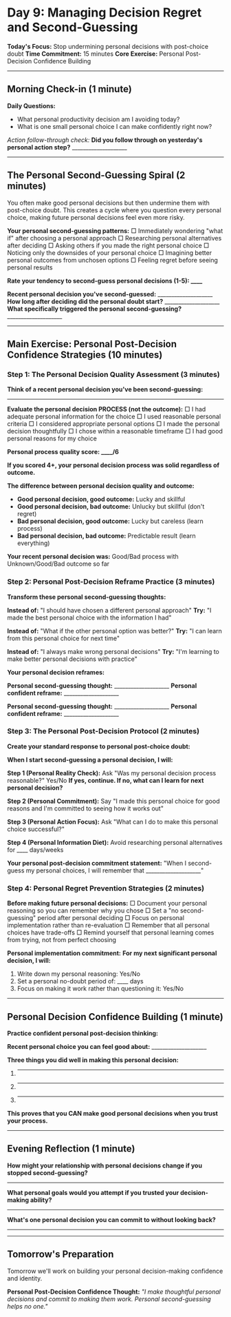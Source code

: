 # Day 9: Managing Decision Regret and Second-Guessing

**Today's Focus:** Stop undermining personal decisions with post-choice doubt
**Time Commitment:** 15 minutes
**Core Exercise:** Personal Post-Decision Confidence Building

---

## Morning Check-in (1 minute)

**Daily Questions:**
- What personal productivity decision am I avoiding today?
- What is one small personal choice I can make confidently right now?

*Action follow-through check:*
**Did you follow through on yesterday's personal action step?** ____________________

---

## The Personal Second-Guessing Spiral (2 minutes)

You often make good personal decisions but then undermine them with post-choice doubt. This creates a cycle where you question every personal choice, making future personal decisions feel even more risky.

**Your personal second-guessing patterns:**
□ Immediately wondering "what if" after choosing a personal approach
□ Researching personal alternatives after deciding
□ Asking others if you made the right personal choice
□ Noticing only the downsides of your personal choice
□ Imagining better personal outcomes from unchosen options
□ Feeling regret before seeing personal results

**Rate your tendency to second-guess personal decisions (1-5): ____**

**Recent personal decision you've second-guessed:** ____________________
**How long after deciding did the personal doubt start?** ____________________
**What specifically triggered the personal second-guessing?** ____________________

---

## Main Exercise: Personal Post-Decision Confidence Strategies (10 minutes)

### Step 1: The Personal Decision Quality Assessment (3 minutes)

**Think of a recent personal decision you've been second-guessing:**
____________________

**Evaluate the personal decision PROCESS (not the outcome):**
□ I had adequate personal information for the choice
□ I used reasonable personal criteria
□ I considered appropriate personal options
□ I made the personal decision thoughtfully
□ I chose within a reasonable timeframe
□ I had good personal reasons for my choice

**Personal process quality score: ____/6**

**If you scored 4+, your personal decision process was solid regardless of outcome.**

**The difference between personal decision quality and outcome:**
- **Good personal decision, good outcome:** Lucky and skillful
- **Good personal decision, bad outcome:** Unlucky but skillful (don't regret)
- **Bad personal decision, good outcome:** Lucky but careless (learn process)
- **Bad personal decision, bad outcome:** Predictable result (learn everything)

**Your recent personal decision was:** Good/Bad process with Unknown/Good/Bad outcome so far

### Step 2: Personal Post-Decision Reframe Practice (3 minutes)

**Transform these personal second-guessing thoughts:**

**Instead of:** "I should have chosen a different personal approach"
**Try:** "I made the best personal choice with the information I had"

**Instead of:** "What if the other personal option was better?"
**Try:** "I can learn from this personal choice for next time"

**Instead of:** "I always make wrong personal decisions"
**Try:** "I'm learning to make better personal decisions with practice"

**Your personal decision reframes:**

**Personal second-guessing thought:** ____________________
**Personal confident reframe:** ____________________

**Personal second-guessing thought:** ____________________
**Personal confident reframe:** ____________________

### Step 3: The Personal Post-Decision Protocol (2 minutes)

**Create your standard response to personal post-choice doubt:**

**When I start second-guessing a personal decision, I will:**

**Step 1 (Personal Reality Check):** Ask "Was my personal decision process reasonable?" Yes/No
**If yes, continue. If no, what can I learn for next personal decision?**

**Step 2 (Personal Commitment):** Say "I made this personal choice for good reasons and I'm committed to seeing how it works out"

**Step 3 (Personal Action Focus):** Ask "What can I do to make this personal choice successful?"

**Step 4 (Personal Information Diet):** Avoid researching personal alternatives for ____ days/weeks

**Your personal post-decision commitment statement:**
"When I second-guess my personal choices, I will remember that ____________________"

### Step 4: Personal Regret Prevention Strategies (2 minutes)

**Before making future personal decisions:**
□ Document your personal reasoning so you can remember why you chose
□ Set a "no second-guessing" period after personal deciding
□ Focus on personal implementation rather than re-evaluation
□ Remember that all personal choices have trade-offs
□ Remind yourself that personal learning comes from trying, not from perfect choosing

**Personal implementation commitment:**
**For my next significant personal decision, I will:**
1. Write down my personal reasoning: Yes/No
2. Set a personal no-doubt period of: ____ days
3. Focus on making it work rather than questioning it: Yes/No

---

## Personal Decision Confidence Building (1 minute)

**Practice confident personal post-decision thinking:**

**Recent personal choice you can feel good about:** ____________________

**Three things you did well in making this personal decision:**
1. ____________________
2. ____________________
3. ____________________

**This proves that you CAN make good personal decisions when you trust your process.**

---

## Evening Reflection (1 minute)

**How might your relationship with personal decisions change if you stopped second-guessing?**
____________________

**What personal goals would you attempt if you trusted your decision-making ability?**
____________________

**What's one personal decision you can commit to without looking back?**
____________________

---

## Tomorrow's Preparation
Tomorrow we'll work on building your personal decision-making confidence and identity.

**Personal Post-Decision Confidence Thought:**
*"I make thoughtful personal decisions and commit to making them work. Personal second-guessing helps no one."*